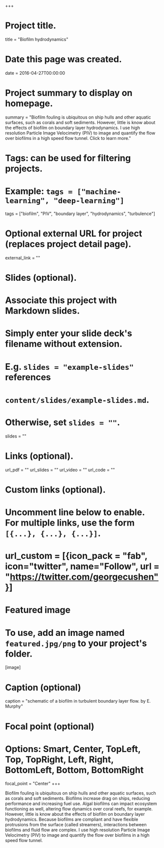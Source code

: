 +++
# Project title.
title = "Biofilm hydrodynamics"

# Date this page was created.
date = 2016-04-27T00:00:00

# Project summary to display on homepage.
summary = "Biofilm fouling is ubiquitous on ship hulls and other aquatic surfaces, such as corals and soft sediments. However, little is know about the effects of biofilm on boundary layer hydrodynamics. I use high resolution Particle Image Velocimetry (PIV) to image and quantify the flow over biofilms in a high speed flow tunnel. Click to learn more."

# Tags: can be used for filtering projects.
# Example: `tags = ["machine-learning", "deep-learning"]`
tags = ["biofilm", "PIV", "boundary layer", "hydrodynamics", "turbulence"]

# Optional external URL for project (replaces project detail page).
external_link = ""

# Slides (optional).
#   Associate this project with Markdown slides.
#   Simply enter your slide deck's filename without extension.
#   E.g. `slides = "example-slides"` references 
#   `content/slides/example-slides.md`.
#   Otherwise, set `slides = ""`.
slides = ""

# Links (optional).
url_pdf = ""
url_slides = ""
url_video = ""
url_code = ""

# Custom links (optional).
#   Uncomment line below to enable. For multiple links, use the form `[{...}, {...}, {...}]`.
# url_custom = [{icon_pack = "fab", icon="twitter", name="Follow", url = "https://twitter.com/georgecushen"}]

# Featured image
# To use, add an image named `featured.jpg/png` to your project's folder. 
[image]
  # Caption (optional)
  caption = "schematic of a biofilm in turbulent boundary layer flow. by E. Murphy"
  
  # Focal point (optional)
  # Options: Smart, Center, TopLeft, Top, TopRight, Left, Right, BottomLeft, Bottom, BottomRight
  focal_point = "Center"
+++

Biofilm fouling is ubiquitous on ship hulls and other aquatic surfaces, such as corals and soft sediments. Biofilms increase drag on ships, reducing performance and increasing fuel use. Algal biofilms can impact ecosystem functioning as well, altering flow dynamics over coral reefs, for example. However, little is know about the effects of biofilm on boundary layer hydrodynamics. Because biofilms are compliant and have flexible protrusions from the surface (called streamers), interactions between biofilms and fluid flow are complex. I use high resolution Particle Image Velocimetry (PIV) to image and quantify the flow over biofilms in a high speed flow tunnel.
